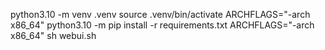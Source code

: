 python3.10 -m venv .venv
source .venv/bin/activate
ARCHFLAGS="-arch x86_64" python3.10 -m pip install -r requirements.txt
ARCHFLAGS="-arch x86_64" sh webui.sh